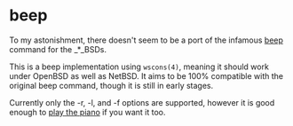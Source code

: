 # beep
To my astonishment, there doesn't seem to be a port of the infamous
[beep](http://github.com/johnath/beep/) command for the _*_BSDs.

This is a beep implementation using `wscons(4)`, meaning it should work under
OpenBSD as well as NetBSD. It aims to be 100% compatible with the original beep
command, though it is still in early stages. 

Currently only the -r, -l, and -f options are supported, however it is good
enough to [play the piano](https://github.com/watsyurname529/linuxbeeppiano) if
you want it too.
